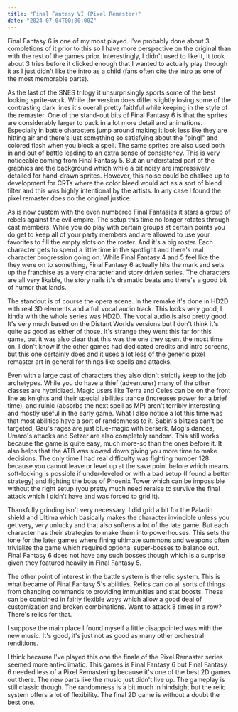 ```yaml
---
title: "Final Fantasy VI (Pixel Remaster)"
date: "2024-07-04T00:00:00Z"
---
```


Final Fantasy 6 is one of my most played.  I've probably done about 3 completions of it prior to this so I have more perspective on the original than with the rest of the games prior.  Interestingly, I didn't used to like it, it took about 3 tries before it clicked enough that I wanted to actually play through it as I just didn't like the intro as a child (fans often cite the intro as one of the most memorable parts).  

As the last of the SNES trilogy it unsurprisingly sports some of the best looking sprite-work.  While the version does differ slightly losing some of the contrasting dark lines it's overall pretty faithful while keeping in the style of the remaster.  One of the stand-out bits of Final Fantasy 6 is that the sprites are considerably larger to pack in a lot more detail and animations.  Especially in battle characters jump around making it look less like they are hitting air and there's just something so satisfying about the "ping!" and colored flash when you block a spell.  The same sprites are also used both in and out of battle leading to an extra sense of consistency.  This is very noticeable coming from Final Fantasy 5.  But an understated part of the graphics are the background which while a bit noisy are impressively detailed for hand-drawn sprites.  However, this noise could be chalked up to development for CRTs where the color bleed would act as a sort of blend filter and this was highly intentional by the artists.  In any case I found the pixel remaster does do the original justice.

As is now custom with the even numbered Final Fantasies it stars a group of rebels against the evil empire.  The setup this time no longer rotates through cast members.  While you do play with certain groups at certain points you do get to keep all of your party members and are allowed to use your favorites to fill the empty slots on the roster.  And it's a big roster.  Each character gets to spend a little time in the spotlight and there's real character progression going on.  While Final Fantasy 4 and 5 feel like the they were on to something, Final Fantasy 6 actually hits the mark and sets up the franchise as a very character and story driven series.  The characters are all very likable, the story nails it's dramatic beats and there's a good bit of humor that lands.  

The standout is of course the opera scene.  In the remake it's done in HD2D with real 3D elements and a full vocal audio track.  This looks very good, I kinda with the whole series was HD2D.  The vocal audio is also pretty good. It's very much based on the Distant Worlds versions but I don't think it's quite as good as either of those.  It's strange they went this far for this game, but it was also clear that this was the one they spent the most time on.  I don't know if the other games had dedicated credits and intro screens, but this one certainly does and it uses a lot less of the generic pixel remaster art in general for things like spells and attacks.

Even with a large cast of characters they also didn't strictly keep to the job archetypes.  While you do have a thief (adventurer) many of the other classes are hybridized.  Magic users like Terra and Celes can be on the front line as knights and their special abilities trance (increases power for a brief time), and ruinic (absorbs the next spell as MP) aren't terribly interesting and mostly useful in the early game.  What I also notice a lot this time was that most abilities have a sort of randomness to it.  Sabin's blitzes can't be targeted, Gau's rages are just blue-magic with berserk, Mog's dances, Umaro's attacks and Setzer are also completely random.  This still works because the game is quite easy, much more-so than the ones before it.  It also helps that the ATB was slowed down giving you more time to make decisions.  The only time I had real difficulty was fighting number 128 because you cannot leave or level up at the save point before which means soft-locking is possible if under-leveled or with a bad setup (I found a better strategy) and fighting the boss of Phoenix Tower which can be impossible without the right setup (you pretty much need reraise to survive the final attack which I didn't have and was forced to grid it).

Thankfully grinding isn't very necessary.  I did grid a bit for the Paladin shield and Ultima which basically makes the character invincible unless you get very, very unlucky and that also softens a lot of the late game.  But each character has their strategies to make them into powerhouses.  This sets the tone for the later games where fining ultimate summons and weapons often trivialize the game which required optional super-bosses to balance out.  Final Fantasy 6 does not have any such bosses though which is a surprise given they featured heavily in Final Fantasy 5.

The other point of interest in the battle system is the relic system.  This is what became of Final Fantasy 5's abilities.  Relics can do all sorts of things from changing commands to providing immunities and stat boosts.  These can be combined in fairly flexible ways which allow a good deal of customization and broken combinations.  Want to attack 8 times in a row?  There's relics for that.

I suppose the main place I found myself a little disappointed was with the new music.  It's good, it's just not as good as many other orchestral renditions.

I think because I've played this one the finale of the Pixel Remaster series seemed more anti-climatic.  This games is Final Fantasy 6 but Final Fantasy 6 needed less of a Pixel Remastering because it's one of the best 2D games out there.  The new parts like the music just didn't live up.  The gameplay is still classic though.  The randomness is a bit much in hindsight but the relic system offers a lot of flexibility.  The final 2D game is without a doubt the best one.